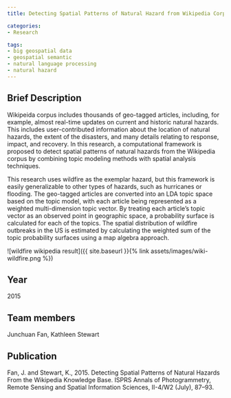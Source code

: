 ```yaml
---
title: Detecting Spatial Patterns of Natural Hazard from Wikipedia Corpus

categories:
- Research

tags:
- big geospatial data
- geospatial semantic
- natural language processing 
- natural hazard
---
```



## Brief Description
Wikipeida corpus includes thousands of geo-tagged articles, including, for example, almost real-time updates on current and historic natural hazards. This includes user-contributed information about the location of natural hazards, the extent of the disasters, and many details relating to response, impact, and recovery. In this research, a computational framework is proposed to detect spatial patterns of natural hazards from the Wikipedia corpus by combining topic modeling methods with spatial analysis techniques.  

<!-- more -->

This research uses wildfire as the exemplar hazard, but this framework is easily generalizable to other types of hazards, such as hurricanes or flooding. The geo-tagged articles are converted into an LDA topic space based on the topic model, with each article being represented as a weighted multi-dimension topic vector. By treating each article’s topic vector as an observed point in geographic space, a probability surface is calculated for each of the topics. The spatial distribution of wildfire outbreaks in the US is estimated by calculating the weighted sum of the topic probability surfaces using a map algebra approach. 

![wildfire wikipedia result]({{ site.baseurl }}{% link assets/images/wiki-wildfire.png %})  



## Year
2015

## Team members
Junchuan Fan, Kathleen Stewart


## Publication
Fan, J. and Stewart, K., 2015. Detecting Spatial Patterns of Natural Hazards From the Wikipedia Knowledge Base. ISPRS Annals of Photogrammetry, Remote Sensing and Spatial Information Sciences, II-4/W2 (July), 87–93.